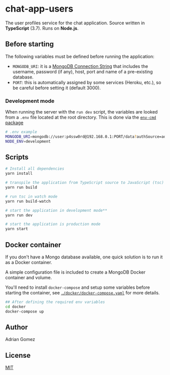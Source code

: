 # chat-app-users

The user profiles service for the chat application. Source written in **TypeScript** (3.7). Runs on **Node.js**.

## Before starting

The following variables must be defined before running the application:
- `MONGODB_URI`: it is a [MongoDB Connection String](https://docs.mongodb.com/manual/reference/connection-string/) that includes the username, password (if any), host, port and name of a pre-existing database.
- `PORT`: this is automatically assigned by some services (Heroku, etc.), so be careful before setting it (default 3000).

### Development mode

When running the server with the `run dev` script, the variables are looked from a `.env` file located at the root directory. This is done via the [`env-cmd` package](https://github.com/toddbluhm/env-cmd)

```sh
# .env example
MONGODB_URI=mongodb://user:p4ssw0rd@192.168.0.1:PORT/data?authSource=admin
NODE_ENV=development
```

## Scripts

```sh
# Install all dependencies
yarn install

# transpile the application from TypeScript source to JavaScript (tsc)
yarn run build

# run tsc in watch mode
yarn run build-watch

# start the application in development mode**
yarn run dev

# start the application is production mode
yarn start
```

## Docker container

If you don't have a Mongo database available, one quick solution is to run it as a Docker container.

A simple configuration file is included to create a MongoDB Docker container and volume.

You'll need to install `docker-compose` and setup some variables before starting the container, see [`./docker/docker-compose.yaml`](./docker/docker-compose.yaml) for more details.

```sh
## After defining the required env variables
cd docker
docker-compose up
```

## Author

Adrian Gomez

## License

[MIT](LICENSE)
